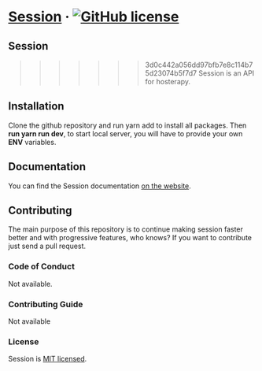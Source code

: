 
# [Session](https://sessionhost.herokuapp.com/) &middot; [![GitHub license](https://img.shields.io/badge/license-MIT-blue.svg)](https://github.com/ikechukwu-peter/session/blob/main/LICENSE)

## Session

>>>>>>> 3d0c442a056dd97bfb7e8c114b75d23074b5f7d7
Session is an API for hosterapy.

## Installation

Clone the github repository and run yarn add to install all packages. Then **run yarn run dev**, to start local server, you will have to provide your own **ENV** variables. 

## Documentation

You can find the Session documentation [on the website](https://documenter.getpostman.com/view/13456367/TzskDheg).  

## Contributing

The main purpose of this repository is to continue making session faster better and with progressive features, who knows? If you want to contribute just send a pull request.

### Code of Conduct
Not available.
### Contributing Guide
Not available


### License

Session is [MIT licensed](./LICENSE).
